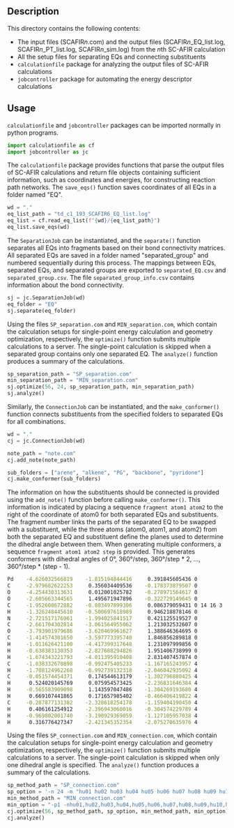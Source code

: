 ## Description
This directory contains the following contents:
- The input files (SCAFIR*n*.com) and the output files (SCAFIR*n*_EQ_list.log, SCAFIR*n*_PT_list.log, SCAFIR*n*_sim.log) from the *n*th SC-AFIR calculation
- All the setup files for separating EQs and connecting substituents
- `calculationfile` package for analyzing the output files of SC-AFIR calculations
- `jobcontroller` package for automating the energy descriptor calculations

## Usage
`calculationfile` and `jobcontroller` packages can be imported normally in python programs.
```python
import calculationfile as cf
import jobcontroller as jc
```
The `calculationfile` package provides functions that parse the output files of SC-AFIR calculations and return file objects containing sufficient information, such as coordinates and energies, for constructing reaction path networks. The `save_eqs()` function saves coordinates of all EQs in a folder named "EQ".
```python
wd = "."
eq_list_path = "td_c1_193_SCAFIR6_EQ_list.log"
eq_list = cf.read_eq_list(f"{wd}/{eq_list_path}")
eq_list.save_eqs(wd)
```
The `SeparationJob` can be instantiated, and the `separate()` function separates all EQs into fragments based on their bond connectivity matrices. All separated EQs are saved in a folder named "separated_group" and numbered sequentially during this process. The mappings between EQs, separated EQs, and separated groups are exported to `separated_EQ.csv` and `separated_group.csv`. The file `separated_group_info.csv` contains information about the bond connectivity.
```python
sj = jc.SeparationJob(wd)
eq_folder = "EQ"
sj.separate(eq_folder)
```
Using the files `SP_separation.com` and `MIN_separation.com`, which contain the calculation setups for single-point energy calculation and geometry optimization, respectively, the `optimize()` function submits multiple calculations to a server. The single-point calculation is skipped when a separated group contains only one separated EQ. The `analyze()` function produces a summary of the calculations.
```python
sp_separation_path = "SP_separation.com"
min_separation_path = "MIN_separation.com"
sj.optimize(56, 24, sp_separation_path, min_separation_path)
sj.analyze()
```
Similarly, the `ConnectionJob` can be instantiated, and the `make_conformer()` function connects substituents from the specified folders to separated EQs for all combinations.
```python
wd = "."
cj = jc.ConnectionJob(wd)

note_path = "note.com"
cj.add_note(note_path)

sub_folders = ["arene", "alkene", "PG", "backbone", "pyridone"]
cj.make_conformer(sub_folders)
``` 
The information on how the substituents should be connected is provided using the `add_note()` function before calling `make_conformer()`. This information is indicated by placing a sequence `fragment atom1 atom2` to the right of the coordinate of atom0 for both separated EQs and substituents. The fragment number links the parts of the separated EQ to be swapped with a substituent, while the three atoms (atom0, atom1, and atom2) from both the separated EQ and substituent define the planes used to determine the dihedral angle between them. When generating multiple conformers, a sequence `fragment atom1 atom2 step` is provided. This generates conformers with dihedral angles of 0°, 360°/step, 360°/step * 2, ..., 360°/step * (step - 1).
```bash
Pd    -4.626032566819    -1.815194844416     0.391845605436 0
C     -2.979682622253     0.356034409536    -0.178373879507 0
O     -4.254430313631     0.012001025782    -0.278971564617 0
O     -2.605663344565     1.495671947896    -0.322729149645 0
C     -1.952608672882    -0.803497899306     0.086379059431 0 14 16 3
H     -1.326248445610    -0.500697618989     0.946218878146 0
N     -2.721517176961    -1.994025841517     0.421125519527 0
C     -2.661704302814    -3.061564955062     1.213032532607 0
O     -3.793901979686    -3.620469961627     1.388646364695 0
C     -1.414574301650    -3.597773395740     1.846856289818 0
H     -1.011626421100    -4.417399317648     1.231097999856 0
H     -0.638383130353    -2.827688294826     1.951406738999 0
H     -1.674343221793    -4.011395910408     2.831407457874 0
C     -1.038332670898    -0.992475405233    -1.167165243957 4
H     -1.708124962268    -0.992739132318    -2.046042935092 4
C     -0.051574454371     0.174544613179    -1.302796880425 4
H      0.524020145769     0.075954573425    -2.236831646384 4
H     -0.565583909098     1.143597047486    -1.304269193680 4
H      0.669107441865     0.171657985402    -0.466406419822 4
C     -0.287877131382    -2.328618254178    -1.159404190450 4
H      0.406161254912    -2.396943060016    -0.304574229789 4
H     -0.969802001740    -3.190929369059    -1.127105957038 4
H      0.316776427347    -2.421345352354    -2.075270635976 4
```
Using the files `SP_connection.com` and `MIN_connection.com`, which contain the calculation setups for single-point energy calculation and geometry optimization, respectively, the `optimize()` function submits multiple calculations to a server. The single-point calculation is skipped when only one dihedral angle is specified. The `analyze()` function produces a summary of the calculations.
```python
sp_method_path = "SP_connection.com"
sp_option = '-n 24 -m "hu01 hu02 hu03 hu04 hu05 hu06 hu07 hu08 hu09 hu10 hu11 hu12 hu13 hu14"'
min_method_path = "MIN_connection.com"
min_option = "-p1 -nhu01,hu02,hu03,hu04,hu05,hu06,hu07,hu08,hu09,hu10,hu11,hu12,hu13,hu14"
cj.optimize(56, sp_method_path, sp_option, min_method_path, min_option)
cj.analyze()
```